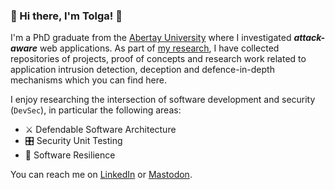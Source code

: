 ### 🦜 Hi there, I'm Tolga! 👋

I'm a PhD graduate from the [Abertay University](https://rke.abertay.ac.uk/en/persons/tolga-%C3%BCnl%C3%BC) where I investigated **_attack-aware_** web applications. As part of [my research](https://tolgadevsec.github.io/), I have collected repositories of projects, proof of concepts and research work related to application intrusion detection, deception and defence-in-depth mechanisms which you can find here. 

I enjoy researching the intersection of software development and security (`DevSec`), in particular the following areas:
- ⚔️ Defendable Software Architecture 
- 🎛️ Security Unit Testing
- 🌱 Software Resilience

You can reach me on [LinkedIn](https://www.linkedin.com/in/tolgadevsec) or [Mastodon](https://infosec.exchange/@canario).

<!--
**tolgadevsec/tolgadevsec** is a ✨ _special_ ✨ repository because its `README.md` (this file) appears on your GitHub profile.

Here are some ideas to get you started:

- 🔭 I’m currently working on ...
- 🌱 I’m currently learning ...
- 👯 I’m looking to collaborate on ...
- 🤔 I’m looking for help with ...
- 💬 Ask me about ...
- 📫 How to reach me: ...
- 😄 Pronouns: ...
- ⚡ Fun fact: ...
-->

